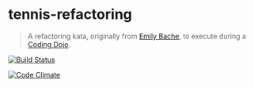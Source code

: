 tennis-refactoring
============

> A refactoring kata, originally from [Emily Bache](https://github.com/emilybache/Refactoring-Katas), to execute during a [Coding Dojo](http://codingdojo.org/).

[![Build Status](https://travis-ci.org/ThibWeb/tennis-refactoring.png?branch=master)](https://travis-ci.org/ThibWeb/tennis-refactoring)

[![Code Climate](https://codeclimate.com/github/ThibWeb/tennis-refactoring.png)](https://codeclimate.com/github/ThibWeb/tennis-refactoring)
